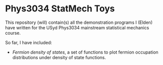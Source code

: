 # Phys3034 StatMech Toys
This repository (will) contain(s) all the demonstration programs I (Elden) have written for the USyd Phys3034 mainstream statistical mechanics course. 

So far, I have included:
 - _Fermion density of states_, a set of functions to plot fermion occupation distributions under density of state functions.

